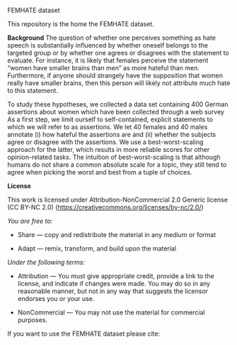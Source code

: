 FEMHATE dataset

This repository is the home the FEMHATE dataset.

__Background__
The question of whether one perceives something as hate speech is substantially influenced by whether oneself belongs to the targeted group or by whether one agrees or disagrees with the statement to evaluate.
For instance, it is likely that females perceive the statement “women have smaller brains than men” as more hateful than men.
Furthermore, if anyone should strangely have the supposition that women really have smaller brains, then this person will likely not attribute much hate to this statement.

To study these hypotheses, we collected a data set containing 400 German assertions about women which have been collected through a web survey
As a first step, we limit ourself to self-contained, explicit statements to which we will refer to as assertions.
We let 40 females and 40 males annotate (i) how hateful the assertions are and (ii) whether the subjects agree or disagree with the assertions.
We use a best-worst-scaling approach for the latter, which results in more reliable scores for other opinion-related tasks.
The intuition of best-worst-scaling is that although humans do not share a common absolute scale for a topic, they still tend to agree when picking the worst and best from a tuple of choices.

__License__

This work is licensed under Attribution-NonCommercial 2.0 Generic license (CC BY-NC 2.0)
(https://creativecommons.org/licenses/by-nc/2.0/)

_You are free to:_

* Share — copy and redistribute the material in any medium or format

* Adapt — remix, transform, and build upon the material

_Under the following terms:_

* Attribution — You must give appropriate credit, provide a link to the license, and indicate if changes were made. You may do so in any reasonable manner, but not in any way that suggests the licensor endorses you or your use.

* NonCommercial — You may not use the material for commercial purposes.


If you want to use the FEMHATE dataset please cite:
